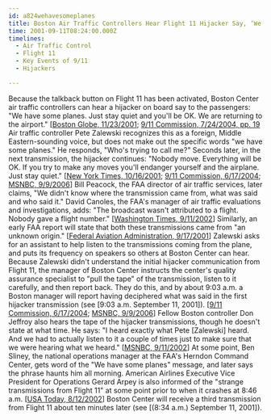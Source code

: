 ```yaml
---
id: a824wehavesomeplanes
title: Boston Air Traffic Controllers Hear Flight 11 Hijacker Say, ‘We Have Some Planes,’ but Uncertain of Origin of Transmission
time: 2001-09-11T08:24:00.000Z
timelines:
  - Air Traffic Control
  - Flight 11
  - Key Events of 9/11
  - Hijackers

---
```


<!--
![Pete Zalewski.](//i2.wp.com/cdn.historycommons.org/images/events/718_pete_zalewski2050081722-9215.jpg)Pete Zalewski. *[Source: NBC]*
-->

Because the talkback button on Flight 11 has been activated, Boston Center air traffic controllers can hear a hijacker on board say to the passengers: "We have some planes. Just stay quiet and you'll be OK. We are returning to the airport." [[Boston Globe, 11/23/2001][1]; [9/11 Commission, 7/24/2004, pp. 19][2] Air traffic controller Pete Zalewski recognizes this as a foreign, Middle Eastern-sounding voice, but does not make out the specific words "we have some planes." He responds, "Who's trying to call me?" Seconds later, in the next transmission, the hijacker continues: "Nobody move. Everything will be OK. If you try to make any moves you'll endanger yourself and the airplane. Just stay quiet." [[New York Times, 10/16/2001][3]; [9/11 Commission, 6/17/2004][4]; [MSNBC, 9/9/2006][5]] Bill Peacock, the FAA director of air traffic services, later claims, "We didn't know where the transmission came from, what was said and who said it." David Canoles, the FAA's manager of air traffic evaluations and investigations, adds: "The broadcast wasn't attributed to a flight. Nobody gave a flight number." [[Washington Times, 9/11/2002][6]] Similarly, an early FAA report will state that both these transmissions came from "an unknown origin." [[Federal Aviation Administration, 9/17/2001][7]] Zalewski asks for an assistant to help listen to the transmissions coming from the plane, and puts its frequency on speakers so others at Boston Center can hear. Because Zalewski didn't understand the initial hijacker communication from Flight 11, the manager of Boston Center instructs the center's quality assurance specialist to "pull the tape" of the transmission, listen to it carefully, and then report back. They do this, and by about 9:03 a.m. a Boston manager will report having deciphered what was said in the first hijacker transmission (see [9:03 a.m. September 11, 2001]). [[9/11 Commission, 6/17/2004][4]; [MSNBC, 9/9/2006][5]] Fellow Boston controller Don Jeffroy also hears the tape of the hijacker transmissions, though he doesn't state at what time.  He says: "I heard exactly what Pete [Zalewski] heard. And we had to actually listen to it a couple of times just to make sure that we were hearing what we heard." [[MSNBC, 9/11/2002][8]] At some point, Ben Sliney, the national operations manager at the FAA's Herndon Command Center, gets word of the "We have some planes" message, and later says the phrase haunts him all morning. American Airlines Executive Vice President for Operations Gerard Arpey is also informed of the "strange transmissions from Flight 11" at some point prior to when it crashes at 8:46 a.m. [[USA Today, 8/12/2002][9]] Boston Center will receive a third transmission from Flight 11 about ten minutes later (see [(8:34 a.m.) September 11, 2001]). 

[1]: https://cache.boston.com/news/packages/underattack/news/planes_reconstruction.htm
[2]: https://web.archive.org/web/20041020144854/http://www.decloah.com/mirrors/9-11/911_Report.txt
[3]: https://www.nytimes.com/2001/10/16/national/we-have-some-planes-hijacker-told-controller.html
[4]: http://www.nbcnews.com/id/5233007
[5]: http://www.nbcnews.com/id/14754701/page/0/#.XOfq8nVKgrg
[6]: https://web.archive.org/web/20020916222620/www.washtimes.com/september11/americans.htm
[7]: http://www.gwu.edu/~nsarchiv/NSAEBB/NSAEBB165/faa7.pdf
[8]: http://newsmine.org/content.php?ol=9-11/air-traffic-controllers-recall-events.txt
[9]: https://usatoday30.usatoday.com/news/sept11/2002-08-12-clearskies_x.htm
